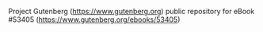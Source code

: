 Project Gutenberg (https://www.gutenberg.org) public repository for
eBook #53405 (https://www.gutenberg.org/ebooks/53405)
